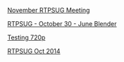 ﻿[November RTPSUG Meeting](RTPSUG/November%20RTPSUG%20Meeting.md)


[RTPSUG - October 30 - June Blender](RTPSUG/RTPSUG%20-%20October%2030%20-%20June%20Blender.md)


[Testing 720p](RTPSUG/Testing%20720p.md)


[RTPSUG Oct 2014](RTPSUG/RTPSUG%20Oct%202014.md)


